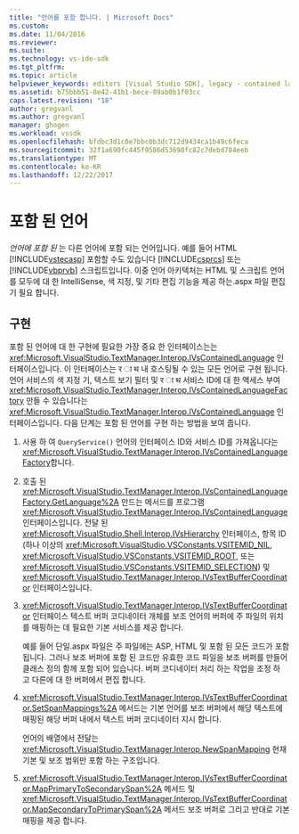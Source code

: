 ```yaml
---
title: "언어를 포함 합니다. | Microsoft Docs"
ms.custom: 
ms.date: 11/04/2016
ms.reviewer: 
ms.suite: 
ms.technology: vs-ide-sdk
ms.tgt_pltfrm: 
ms.topic: article
helpviewer_keywords: editors [Visual Studio SDK], legacy - contained languages
ms.assetid: b75bbb51-8e42-41b1-bece-09ab0b1f03cc
caps.latest.revision: "18"
author: gregvanl
ms.author: gregvanl
manager: ghogen
ms.workload: vssdk
ms.openlocfilehash: bfdbc3d1c0e7bbc0b3dc712d9434ca1b49c6feca
ms.sourcegitcommit: 32f1a690fc445f9586d53698fc82c7debd784eeb
ms.translationtype: MT
ms.contentlocale: ko-KR
ms.lasthandoff: 12/22/2017
---
```

# <a name="contained-languages"></a>포함 된 언어
*언어에 포함 된* 는 다른 언어에 포함 되는 언어입니다. 예를 들어 HTML [!INCLUDE[vstecasp](../code-quality/includes/vstecasp_md.md)] 포함할 수도 있습니다 [!INCLUDE[csprcs](../data-tools/includes/csprcs_md.md)] 또는 [!INCLUDE[vbprvb](../code-quality/includes/vbprvb_md.md)] 스크립트입니다. 이중 언어 아키텍처는 HTML 및 스크립트 언어를 모두에 대 한 IntelliSense, 색 지정, 및 기타 편집 기능을 제공 하는.aspx 파일 편집기 필요 합니다.  
  
## <a name="implementation"></a>구현  
 포함 된 언어에 대 한 구현에 필요한 가장 중요 한 인터페이스는는 <xref:Microsoft.VisualStudio.TextManager.Interop.IVsContainedLanguage> 인터페이스입니다. 이 인터페이스는 र ा थ 내 호스팅될 수 있는 모든 언어로 구현 됩니다. 언어 서비스의 색 지정 기, 텍스트 보기 필터 및 र ा थ 서비스 ID에 대 한 액세스 부여 <xref:Microsoft.VisualStudio.TextManager.Interop.IVsContainedLanguageFactory> 만들 수 있습니다는 <xref:Microsoft.VisualStudio.TextManager.Interop.IVsContainedLanguage> 인터페이스입니다. 다음 단계는 포함 된 언어를 구현 하는 방법을 보여 줍니다.  
  
1.  사용 하 여 `QueryService()` 언어의 인터페이스 ID와 서비스 ID를 가져옵니다는 <xref:Microsoft.VisualStudio.TextManager.Interop.IVsContainedLanguageFactory>합니다.  
  
2.  호출 된 <xref:Microsoft.VisualStudio.TextManager.Interop.IVsContainedLanguageFactory.GetLanguage%2A> 만드는 메서드를 프로그램 <xref:Microsoft.VisualStudio.TextManager.Interop.IVsContainedLanguage> 인터페이스입니다. 전달 된 <xref:Microsoft.VisualStudio.Shell.Interop.IVsHierarchy> 인터페이스, 항목 ID (하나 이상의 <xref:Microsoft.VisualStudio.VSConstants.VSITEMID_NIL>, <xref:Microsoft.VisualStudio.VSConstants.VSITEMID_ROOT>, 또는 <xref:Microsoft.VisualStudio.VSConstants.VSITEMID_SELECTION>) 및 <xref:Microsoft.VisualStudio.TextManager.Interop.IVsTextBufferCoordinator> 인터페이스입니다.  
  
3.  <xref:Microsoft.VisualStudio.TextManager.Interop.IVsTextBufferCoordinator> 인터페이스 텍스트 버퍼 코디네이터 개체를 보조 언어의 버퍼에 주 파일의 위치를 매핑하는 데 필요한 기본 서비스를 제공 합니다.  
  
     예를 들어 단일.aspx 파일은 주 파일에는 ASP, HTML 및 포함 된 모든 코드가 포함 됩니다. 그러나 보조 버퍼에 포함 된 코드만 유효한 코드 파일을 보조 버퍼를 만들어 클래스 정의 함께 포함 되어 있습니다. 버퍼 코디네이터 처리 하는 작업을 조정 하 고 다른에 대 한 버퍼에서 편집 합니다.  
  
4.  <xref:Microsoft.VisualStudio.TextManager.Interop.IVsTextBufferCoordinator.SetSpanMappings%2A> 메서드는 기본 언어를 보조 버퍼에서 해당 텍스트에 매핑된 해당 버퍼 내에서 텍스트 버퍼 코디네이터 지시 합니다.  
  
     언어의 배열에서 전달는 <xref:Microsoft.VisualStudio.TextManager.Interop.NewSpanMapping> 현재 기본 및 보조 범위만 포함 하는 구조입니다.  
  
5.  <xref:Microsoft.VisualStudio.TextManager.Interop.IVsTextBufferCoordinator.MapPrimaryToSecondarySpan%2A> 메서드 및 <xref:Microsoft.VisualStudio.TextManager.Interop.IVsTextBufferCoordinator.MapSecondaryToPrimarySpan%2A> 메서드 보조 버퍼로 그리고 반대로 기본 매핑을 제공 합니다.